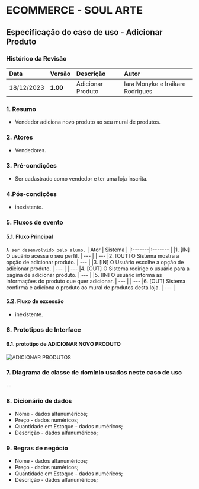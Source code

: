 # ECOMMERCE - SOUL ARTE

## Especificação do caso de uso - Adicionar Produto
### Histórico da Revisão
|  Data  | Versão | Descrição | Autor |
|:-------|:-------|:----------|:------|
| 18/12/2023 | **1.00** | Adicionar Produto | Iara Monyke e Iraikare Rodrigues |


### 1. Resumo 
- Vendedor adiciona novo produto ao seu mural de produtos.

### 2. Atores 
- Vendedores.

### 3. Pré-condições
- Ser cadastrado como vendedor e ter uma loja inscrita.

### 4.Pós-condições
- inexistente.


### 5. Fluxos de evento

#### 5.1. Fluxo Principal 
`A ser desenvolvido pelo aluno.`
|  Ator  | Sistema |
|:-------|:------- |
|1. [IN] O usuário acessa o seu perfil. | --- |
| --- |2. [OUT] O Sistema mostra a opção de adicionar produto. | --- |
|3. [IN] O Usuário escolhe a opção de adicionar produto. | --- |
| --- |4.  [OUT] O Sistema redirige o usuário para a página de adicionar produto. | --- |
|5. [IN] O usuário informa as informações do produto que quer adicionar. | --- |
| --- |6.  [OUT] Sistema confirma e adiciona o produto ao mural de produtos desta loja. | --- |

#### 5.2. Fluxo de excessão
- inexistente.


### 6. Prototipos de Interface
#### 6.1. prototipo de ADICIONAR NOVO PRODUTO
![ADICIONAR PRODUTOS](https://github.com/PI-InfoWeb-CNAT/2023-Soul_Arte/assets/99852137/1d953f7f-7b48-48f7-a635-6b4789979ad4)


### 7. Diagrama de classe de domínio usados neste caso de uso
--

### 8. Dicionário de dados
- Nome - dados alfanuméricos;
- Preço - dados numéricos;
- Quantidade em Estoque - dados numéricos;
- Descrição - dados alfanuméricos;


### 9. Regras de negócio
- Nome - dados alfanuméricos;
- Preço - dados numéricos;
- Quantidade em Estoque - dados numéricos;
- Descrição - dados alfanuméricos;
